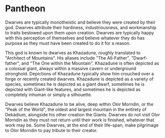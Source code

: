 # Pantheon

Dwarves are typically monotheistic and believe they were created by their god. Dwarves attribute their hardiness, industriousness, and workmanship to traits bestowed upon them upon creation. Dwarves are typically happy with this perception of themselves and believe whatever they do has purpose as they must have been created to do it for a reason.

This god is known to dwarves as Khazadune, roughly translated to "Architect of Mountains". His aliases include "The All-Father", "Dwarf-father", and "The One within the Mountain". Khazadune is often depicted as a colossal giant, always within a massive cavern or underground stronghold. Depictions of Khazadune typically show him crouched over a forge or recently created dwarves. Khazadune is depicted as a variety of species, sometimes he is depicted as a giant dwarf, sometimes he is depicted with Giant-like features, and sometimes he is depicted as completely inhuman or simply a silhouette.  
  
Dwarves believe Khazadune to be alive, deep within Olor Morndin, or the "Peak of the World", the oldest and largest mountain in the entirety of Dekádium, alongside his other creation the Giants. Dwarves do not visit Olor Morndin as they must not return until their work is finished, whatever that work may be. Some Dwarves, at the end of their life-span, make pilgrimage to Olor Morndin to pay tribute to their creator.